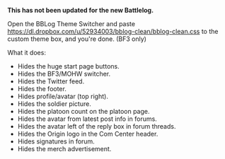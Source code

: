 **This has not been updated for the new Battlelog.**

Open the BBLog Theme Switcher and paste https://dl.dropbox.com/u/52934003/bblog-clean/bblog-clean.css to the custom theme box, and you're done.
(BF3 only)

What it does:
 * Hides the huge start page buttons.
 * Hides the BF3/MOHW switcher.
 * Hides the Twitter feed.
 * Hides the footer.
 * Hides profile/avatar (top right).
 * Hides the soldier picture.
 * Hides the platoon count on the platoon page.
 * Hides the avatar from latest post info in forums.
 * Hides the avatar left of the reply box in forum threads.
 * Hides the Origin logo in the Com Center header.
 * Hides signatures in forum.
 * Hides the merch advertisement.
